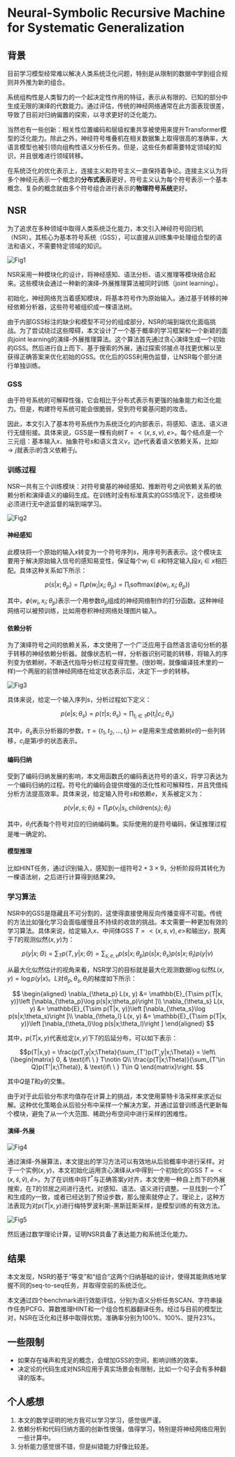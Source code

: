 # Neural-Symbolic Recursive Machine for Systematic Generalization

## 背景

目前学习模型经常难以解决人类系统泛化问题，特别是从限制的数据中学到组合规则并外推为新的组合。

系统组构性是人类智力的一个起决定性作用的特征，表示从有限的、已知的部分中生成无限的演绎的代数能力。通过评估，传统的神经网络通常在此方面表现很差，导致了目前对归纳偏置的探索，以寻求更好的泛化能力。

当然也有一些创新：相关性位置编码和层级权重共享被使用来提升Transformer模型的泛化能力。除此之外，神经符号堆叠机在相关数据集上取得很高的准确率，大语言模型也被引领向组构性语义分析任务。但是，这些任务都需要特定领域的知识，并且很难进行领域转移。

在系统泛化的优化表示上，连接主义和符号主义一直保持着争论。连接主义认为将多个神经元表示一个概念的**分布式表示**更好，符号主义认为每个符号表示一个基本概念、复杂的概念就由多个符号组合进行表示的**物理符号系统**更好。

## NSR

为了追求在多种领域中取得人类系统泛化能力，本文引入神经符号回归机（NSR）。其核心为基本符号系统（GSS），可以直接从训练集中处理组合型的语法和语义，不需要特定领域的知识。

![Fig1](./fig/GSS%20examples.png)

NSR采用一种模块化的设计，将神经感知、语法分析、语义推理等模块结合起来。这些模块会通过一种新的演绎-外展推理算法被同时训练（joint learning）。

初始化，神经网络充当着感知模块，将基本符号作为原始输入。通过基于转移的神经依赖分析器，这些符号被组织成一棵语法树。

由于内部GSS标注的缺少和模型不可分的组成部分，NSR的端到端优化面临挑战。为了尝试绕过这些障碍，本文设计了一个基于概率的学习框架和一个新颖的面向joint learning的演绎-外展推理算法。这个算法首先通过贪心演绎生成一个初始的GSS。然后进行自上而下、基于搜索的外展，通过探索邻接点寻找更优解以至获得正确答案来优化初始的GSS。优化后的GSS利用伪监督，让NSR每个部分进行单独训练。

### GSS

由于符号系统的可解释性强，它会相比于分布式表示有更强的抽象能力和泛化能力。但是，构建符号系统可能会很脆弱，受到符号奠基问题的攻击。

因此，本文引入了基本符号系统作为系统泛化的内部表示，将感知、语法、语义进行无缝衔接。具体来说，GSS是一棵有向树$T=<(x, s, v), e>$。每个结点是一个三元组：基本输入$x$、抽象符号$s$和语义含义$v$。边$e$代表着语义依赖关系，比如$i\rightarrow j$就表示$i$的含义依赖于$j$。

### 训练过程

NSR一共有三个训练模块：对符号奠基的神经感知、推断符号之间依赖关系的依赖分析和演绎语义的编码生成。在训练时没有标准真实的GSS情况下，这些模块必须进行无中途监督的端到端学习。

![Fig2](./fig/NSR%20training%20pipeline.png)

#### 神经感知

此模块将一个原始的输入$x$转变为一个符号序列$s$，用序号列表表示。这个模块主要用于解决原始输入信号的感知易变性，保证每个$w_i \in s$和特定输入段$x_i \in x$相匹配。具体这种关系如下所示：

$$p(s|x;\theta_p) = \prod_i p(w_i|x_i; \theta_p) = \prod_i \text{softmax}(\phi(w_i, x_i; \theta_p))$$

其中，$\phi(w_i, x_i; \theta_p)$表示一个用参数$\theta_p$组成的神经网络制作的打分函数。这种神经网络可以被预训练，比如用卷积神经网络处理图片输入。

#### 依赖分析

为了演绎符号之间的依赖关系，本文使用了一个广泛应用于自然语言语句分析的基于转移的神经依赖分析器。就像状态机一样，分析器识别可能的转移，将输入的序列变为依赖树，不断迭代指导分析过程变得完整。(很妙啊，就像编译技术里的一样)一个两层的前馈神经网络在给定状态表示后，决定下一步的转移。

![Fig3](./fig/Transition-based%20Dependency%20Parser.png)

具体来说，给定一个输入序列$s$，分析过程如下定义：

$$p(e|s;\theta_s) = p(\tau|s; \theta_s) = \prod_{t_i\in\tau} p(t_i|c_i;\theta_s)$$

其中，$\theta_s$表示分析器的参数，$\tau = \{t_1,t_2,\dots,t_l\}\models e$是用来生成依赖树$e$的一些列转移，$c_i$是第$i$步的状态表示。

#### 编码归纳

受到了编码归纳发展的影响，本文用函数氏的编码表达符号的语义，将学习表达为一个编码归纳的过程。符号化的编码会提供增强的泛化性和可解释性，并且凭借纯分析方法提高效率。具体来说，给定输入符号$s$和依赖$e$，关系被定义为：

$$p(v|e,s;\theta_l) = \prod_i p(v_i|s_i, \text{children}(s_i);\theta_l)$$

其中，$\theta_l$代表每个符号对应的归纳编码集。实际使用的是符号编码，保证推理过程是唯一确定的。

#### 模型推理

比如HINT任务，通过识别输入，感知到一组符号$2+3\times 9$，分析阶段将其转化为一棵语法树，之后进行计算得到结果$29$。

### 学习算法

NSR中的GSS是隐藏且不可分割的，这使得直接使用反向传播变得不可能。传统的方法比如强化学习会面临缓慢且不持续的收敛的挑战。本文需要一种更加有效的学习算法。具体来说，给定输入$x$、中间体GSS $T=<(x, s, v), e>$和输出$y$，脱离于$T$的观测似然$(x, y)$为：

$$p(y|x;\Theta) = \sum_Tp(T,y|x;\Theta)=\sum_{s,e,v}p(s|x;\theta_p)p(s|x;\theta_s)p(s|x;\theta_l)p(y|v)$$

从最大化似然估计的视角来看，NSR学习的目标就是最大化观测数据$\log$似然$L(x, y) = \log p(y|x)$。$L$对$\theta_p,\theta_s,\theta_l$的梯度如下所示：

$$
\begin{aligned}
\nabla_{\theta_p} L(x, y) &= \mathbb{E}_{T\sim p(T|x, y)}\left [\nabla_{\theta_p}\log p(s|x;\theta_p)\right ]\\
\nabla_{\theta_s} L(x, y) &= \mathbb{E}_{T\sim p(T|x, y)}\left [\nabla_{\theta_s}\log p(s|x;\theta_s)\right ]\\
\nabla_{\theta_l} L(x, y) &= \mathbb{E}_{T\sim p(T|x, y)}\left [\nabla_{\theta_l}\log p(s|x;\theta_l)\right ]
\end{aligned}
$$

其中，$p(T|x, y)$代表给定$(x, y)$下$T$的后延分布，可以如下表示：

$$p(T|x,y) = \frac{p(T,y|x;\Theta}{\sum_{T'}p(T',y|x;\Theta)} = \left\{\begin{matrix}
 0, & \text{if\ \ } T\notin Q\\
 \frac{p(T|x;\Theta)}{\sum_{T'\in Q}p(T'|x;\Theta)}, & \text{if\ \ } T\in Q
\end{matrix}\right. $$

其中$Q$是$T$和$y$的交集。

由于对于此后验分布求均值存在计算上的挑战，本文使用蒙特卡洛采样来求近似解。这种优化策略会从后验分布中采样一个解决方案，并通过监督训练迭代更新每个模块，避免了从一个大范围、稀疏分布空间中进行采样的困难性。

#### 演绎-外展

![Fig4](./fig/abduction%20search.png)

通过演绎-外展算法，本文提出的学习方法可以有效地从后验概率中进行采样。对于一个实例$(x, y)$，本文初始化运用贪心演绎从$x$中得到一个初始化的GSS $T=<(x, \hat{s}, \hat{v}), \hat{e}>$。为了在训练中将$T^*$与正确答案$y$对齐，本文使用一种自上而下的外展搜索，在$T$的邻居之间进行迭代，对感知、语法、语义进行调整。一旦找到一个$T^*$和生成的$y$一致，或者已经达到了预设步数，那么搜索就停止了。理论上，这种方法表现为对$p(T|x, y)$进行梅特罗波利斯-黑斯廷斯采样，是模型训练的有效方法。

![Fig5](./fig/deduction-abduction%20process.png)

然后通过数学理论计算，证明NSR具备了表达能力和系统泛化能力。

## 结果

本文发现，NSR的基于“等变”和“组合”这两个归纳基础的设计，使得其能熟练地掌握不同的seq-to-seq任务，并取得空前的系统泛化。

本文通过四个benchmark进行效能评估，分别为语义分析任务SCAN、字符串操作任务PCFG、算数推理HINT和一个组合性机器翻译任务。经过与目前的模型比对，NSR在泛化和迁移中取得优势。准确率分别为100%、100%、提升23%。

## 一些限制

- 如果存在噪声和充足的概念，会增加GSS的空间，影响训练的效率。
- 决定论的代码生成对NSR应用于真实场景会有限制，比如一个句子会有多种翻译的版本。

## 个人感想

1. 本文的数学证明的地方我可以学习学习，感觉很严谨。
2. 依赖分析和代码归纳方面的创新性很强，值得学习，特别是将神经网络应用到一些计算中。
3. 分析能力感觉很不错，但是纠错能力好像比较差。
